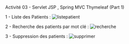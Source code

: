 Activité 03 - Servlet JSP , Spring MVC Thymeleaf (Part 1)

1 - Liste des Patients :
![listepatient](https://github.com/ZOUHAIDI-Mohamed-Ettayeb/TP3_JEE/assets/138864105/4ad3ba4f-a226-4ca4-8c8d-39d29543dae0)

2 - Recherche des patients par mot clé :
![recherche](https://github.com/ZOUHAIDI-Mohamed-Ettayeb/TP3_JEE/assets/138864105/d5ad3824-8c22-4dcc-8773-bff3099008ce)

3 - Suppression des patients :
![supprimer](https://github.com/ZOUHAIDI-Mohamed-Ettayeb/TP3_JEE/assets/138864105/c4e0c9fb-9127-4049-9a68-15a664a58cc1)
